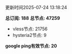 更新时间2025-07-24 13:18:24

**总订阅: 188**
**总节点: 47259**
- vless节点: 21756
- hysteria2节点: 9

**google ping有效节点: 20**
